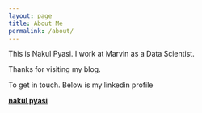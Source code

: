 ```yaml
---
layout: page
title: About Me
permalink: /about/
---
```


This is Nakul Pyasi. I work at Marvin as a Data Scientist.

Thanks for visiting my blog.

To get in touch. Below is my linkedin profile

**[nakul pyasi](https://www.linkedin.com/in/nakul-pyasi/)**


